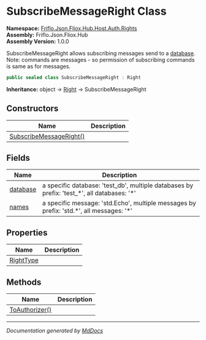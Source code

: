 ﻿<!--  
  <auto-generated>   
    The contents of this file were generated by a tool.  
    Changes to this file may be list if the file is regenerated  
  </auto-generated>   
-->

# SubscribeMessageRight Class

**Namespace:** [Friflo.Json.Fliox.Hub.Host.Auth.Rights](../index.md)  
**Assembly:** Friflo.Json.Fliox.Hub  
**Assembly Version:** 1.0.0

SubscribeMessageRight allows subscribing messages send to a [database](fields/database.md).            Note: commands are messages \- so permission of subscribing commands is same as for messages.  

```csharp
public sealed class SubscribeMessageRight : Right
```

**Inheritance:** object → [Right](../Right/index.md) → SubscribeMessageRight

## Constructors

| Name                                             | Description |
| ------------------------------------------------ | ----------- |
| [SubscribeMessageRight()](constructors/index.md) |             |

## Fields

| Name                           | Description                                                                                    |
| ------------------------------ | ---------------------------------------------------------------------------------------------- |
| [database](fields/database.md) | a specific database: 'test\_db', multiple databases by prefix: 'test\_\*', all databases: '\*' |
| [names](fields/names.md)       | a specific message: 'std.Echo', multiple messages by prefix: 'std.\*', all messages: '\*'      |

## Properties

| Name                                 | Description |
| ------------------------------------ | ----------- |
| [RightType](properties/RightType.md) |             |

## Methods

| Name                                      | Description |
| ----------------------------------------- | ----------- |
| [ToAuthorizer()](methods/ToAuthorizer.md) |             |

___

*Documentation generated by [MdDocs](https://github.com/ap0llo/mddocs)*
